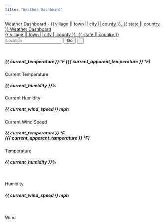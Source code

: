```yaml
---
title: "Weather Dashboard"
---
```


<link rel="stylesheet" type="text/css" href="/css/weather-dashboard.css">
<script src="/js/weather-dashboard.js"></script>

<div class="container" id="app" v-cloak>

  <nav class="navbar navbar-dark bg-dark">
    <!-- Non-mobile screens -->
    <a class="navbar-brand text-truncate d-none d-sm-block" href="/apps/weather-dashboard/">
      <i class="fas fa-cloud-sun"></i>
      Weather Dashboard - {{ village || town || city || county }}, {{ state || country }}
    </a>
    <!-- Mobile screens -->
    <a class="navbar-brand d-block d-sm-none" href="/apps/weather-dashboard/">
      <i class="fas fa-cloud-sun"></i>
      Weather Dashboard
      <br />
      {{ village || town || city || county }}, {{ state || country }}
    </a>
    <div class="form-inline">
      <form class="my-2 my-lg-0" action="/apps/weather-dashboard/" method="GET">
        <input class="form-control mr-sm-2" type="search" id="location" name="location" placeholder="Location" aria-label="Search">
        <button class="btn btn-md btn-outline-light my-2 my-sm-0 mr-2" type="submit">
          &thinsp;Go&thinsp;
        </button>
        <button class="btn btn-md btn-outline-light my-2 my-sm-0" onclick="getLocation();" type="button">
          &thinsp;<i class="fas fa-location-arrow"></i>&thinsp;
        </button>
      </form>
    </div>
  </nav>

  <div class="row">
    &nbsp;
  </div>

  <!-- Non-mobile screens -->
  <div class="row d-none d-sm-block">
    <div class="container">
      <div class="row">
        <div class="col text-center text-white bg-danger rounded m-1 p-3">
          <h5>
            {{ current_temperature }} °F ({{ current_apparent_temperature }} °F)
          </h5>
          <p>Current Temperature</p>
          <div class="icon"><i class="fas fa-thermometer-three-quarters"></i></div>
        </div>
        <div class="col text-center text-white bg-success rounded m-1 p-3">
          <h5>{{ current_humidity }}%</h5>
          <p>Current Humidity</p>
          <div class="icon d-none d-sm-block"><i class="fas fa-tint"></i></div>
        </div>
        <div class="col text-center text-white bg-secondary rounded m-1 p-3">
          <h5>{{ current_wind_speed }} mph</h5>
          <p>Current Wind Speed</p>
          <div class="icon d-none d-sm-block"><i class="fas fa-wind"></i></div>
        </div>
      </div>
    </div>
  </div>

  <!-- Mobile screens -->
  <div class="row d-block d-sm-none">
    <div class="container">
      <div class="row">
        <div class="col text-center text-white bg-danger rounded m-1 p-3">
          <h5>
            {{ current_temperature }} °F
            <br />
            ({{ current_apparent_temperature }} °F)
          </h5>
          <p>Temperature</p>
        </div>
        <div class="col text-center text-white bg-info rounded m-1 p-3">
          <h5>{{ current_humidity }}%</h5>
          <br />
          <p>Humidity</p>
          <div class="icon d-none d-sm-block"><i class="fas fa-tint"></i></div>
        </div>
        <div class="col text-center text-white bg-success rounded m-1 p-3">
          <h5>{{ current_wind_speed }} mph</h5>
          <br />
          <p>Wind</p>
          <div class="icon d-none d-sm-block"><i class="fas fa-wind"></i></div>
        </div>
      </div>
    </div>
  </div>

  <div class="row">
    &nbsp;
  </div>

  <div class="row">
    <div id="container" style="width:100%; height:70vh"></div>
  </div>

</div>
